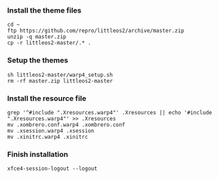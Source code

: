 ### Install the theme files

	cd ~
	ftp https://github.com/repro/littleos2/archive/master.zip
	unzip -q master.zip
	cp -r littleos2-master/.* .

### Setup the themes
	sh littleos2-master/warp4_setup.sh
	rm -rf master.zip littleos2-master

### Install the resource file
	grep '^#include ".Xresources.warp4"' .Xresources || echo '#include ".Xresources.warp4"' >> .Xresources
	mv .xombrero.conf.warp4 .xombrero.conf
	mv .xsession.warp4 .xsession
	mv .xinitrc.warp4 .xinitrc

### Finish installation
	xfce4-session-logout --logout
	
